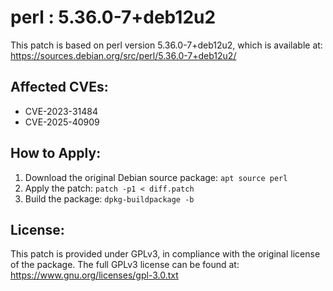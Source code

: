 # perl : 5.36.0-7+deb12u2

This patch is based on perl version 5.36.0-7+deb12u2, which is available at:
https://sources.debian.org/src/perl/5.36.0-7+deb12u2/

## Affected CVEs:
- CVE-2023-31484
- CVE-2025-40909

## How to Apply:
1. Download the original Debian source package: `apt source perl`
2. Apply the patch: `patch -p1 < diff.patch`
3. Build the package: `dpkg-buildpackage -b`

## License:
This patch is provided under GPLv3, in compliance with the original license of the package.
The full GPLv3 license can be found at: https://www.gnu.org/licenses/gpl-3.0.txt
